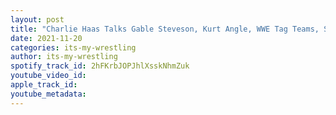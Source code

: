 ```yaml
---
layout: post
title: "Charlie Haas Talks Gable Steveson, Kurt Angle, WWE Tag Teams, SWE Fury & More"
date: 2021-11-20
categories: its-my-wrestling
author: its-my-wrestling
spotify_track_id: 2hFKrbJOPJhlXsskNhmZuk
youtube_video_id: 
apple_track_id: 
youtube_metadata: 
---
```

